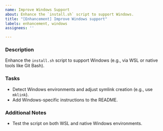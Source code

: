 ```yaml
---
name: Improve Windows Support
about: Enhance the `install.sh` script to support Windows.
title: "[Enhancement] Improve Windows support"
labels: enhancement, windows
assignees: ''

---
```


### Description
Enhance the `install.sh` script to support Windows (e.g., via WSL or native tools like Git Bash).

### Tasks
- Detect Windows environments and adjust symlink creation (e.g., use `mklink`).
- Add Windows-specific instructions to the README.

### Additional Notes
- Test the script on both WSL and native Windows environments.
